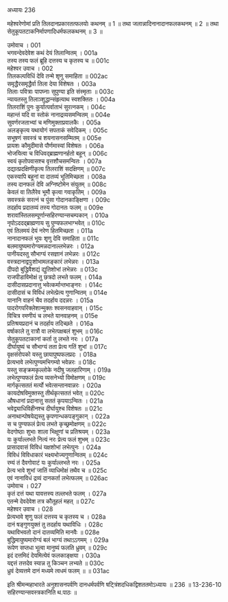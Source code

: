 अध्यायः 236

महेश्वरेणोमां प्रति तिलदानप्रकारतत्फलयोः कथनम् ॥ 1 ॥ तथा जलान्नादिनानादानफलकथनम् ॥ 2 ॥ तथा सेतुकूपतटाकनिर्मापणादिधर्मफलकथनम् ॥ 3 ॥

उमोवाच ।	001  
भगवन्देवदेवेश कथं देयं तिलान्वितम् ।	001a  
तस्य तस्य फलं ब्रूहि दत्तस्य च कृतस्य च ॥	001c  
महेश्वर उवाच ।	002  
तिलकल्पविधिं देवि तन्मे शृणु समाहिता ॥	002ac  
समृद्धैरसमृद्धैर्वा तिला देया विशेषतः ।	003a  
तिलाः पवित्राः पापघ्नाः सुपुण्या इति संस्मृताः ॥	003c  
न्यायतस्तु तिलाञ्शुद्धान्संहृत्याथ स्वशक्तितः ।	004a  
तिलराशिं पुनः कुर्यात्पर्वाताभं सुरत्नकम् ।	004c  
महान्तं यदि वा स्तोकं नानाद्रव्यसमन्वितम् ॥	004e  
सुवर्णरजताभ्यां च मणिमुक्ताप्रवालकैः ।	005a  
अलङ्कृत्य यथायोगं सपताकं सवेदिकम् ।	005c  
सभूषणं सवस्त्रं च शयनासनसम्मितम् ॥	005e  
प्रायशः कौमुदीमासे पौर्णमास्यां विशेषतः ।	006a  
भोजयित्वा च विधिवद्ब्राह्मणानर्हतो बहून् ॥	006c  
स्वयं कृतोपवासश्च वृत्तशौचसमन्वितः ।	007a  
दद्यात्प्रदक्षिणीकृत्य तिलराशिं सदक्षिणम् ॥	007c  
एकस्यापि बहूनां वा दातव्यं भूतिमिच्छता ।	008a  
तस्य दानफलं देवि अग्निष्टोमेन संयुतम् ॥	008c  
केवलं वा तिलैरेव भूमौ कृत्वा गवाकृतिम् ।	009a  
सवस्त्रकं सरत्नं च पुंसा गोदानकाङ्क्षिणा ।	009c  
तदर्हाय प्रदातव्यं तस्य गोदानतः फलम् ॥	009e  
शरावांस्तिलसम्पूर्णान्सहिरण्यान्सचम्पकान् ।	010a  
नृपोऽददद्ब्राह्मणाय सु पुण्यफलभाग्भवेत् ॥	010c  
एवं तिलमयं देयं नरेण हितमिच्छता ।	011a  
नानादानफलं भूयः शृणु देवि समाहिता ॥	011c  
बलमायुष्यमारोग्यमन्नदानाल्लभेन्नरः ।	012a  
पानीयदस्तु सौभाग्यं रसज्ञानं लभेन्नरः ॥	012c  
वस्त्रदानाद्वपुःशोभामलङ्कारं लभेन्नरः ।	013a  
दीपदो बुद्धिवैशद्यं द्युतिशोभां लभेन्नरः ॥	013c  
राजपीडाविमोक्षं तु छत्रदो लभते फलम् ।	014a  
दासीदासप्रदानात्तु भवेत्कर्मान्तभाङ्नरः ।	014c  
दासीदासं च विविधं लभेत्प्रेत्य गुणान्वितम् ॥	014e  
यानानि वाहनं चैव तदर्हाय ददन्नरः ।	015a  
पादरोगपरिक्लेशान्मुक्तः श्वसनवाहवान् ।	015c  
विचित्र रमणीयं च लभते यानवाहनम् ॥	015e  
प्रतिश्रयप्रदानं च तदर्हाय तदिच्छते ।	016a  
वर्षाकाले तु रात्रौ वा लभेत्पक्षबलं शुभम् ॥	016c  
सेतुकूपतटाकानां कर्ता तु लभते नरः ।	017a  
दीर्घायुष्यं च सौभाग्यं तता प्रेत्य गतिं शुभां ॥	017c  
वृक्षसंरोपको यस्तु छायापुष्पफलप्रदः ।	018a  
प्रेत्यभावे लभेत्पुण्यमभिगम्यो भवेन्नरः ॥	018c  
यस्तु सङ्क्रमकृल्लोके नदीषु जलहारिणाम् ।	019a  
लभेत्पुण्यफलं प्रेत्य व्यसनेभ्यो विमोक्षणम् ॥	019c  
मार्गकृत्सततं मर्त्यो भवेत्सन्तानवान्नरः ।	020a  
कायदोषविमुक्तस्तु तीर्थकृत्सततं भवेत् ॥	020c  
औषधानां प्रदानात्तु सततं कृपयाऽन्वितः ।	021a  
भवेद्व्याधिविहीनश्च दीर्घायुश्च विशेषतः ॥	021c  
अनाथान्पोषयेद्यस्तु कृपणान्धकपङ्गुकान् ।	022a  
स च पुण्यफलं प्रेत्य लभते कृच्छ्रमोक्षणम् ॥	022c  
वेदगोष्ठाः शुभाः शाला भिक्षूणां च प्रतिश्रयम् ।	023a  
यः कुर्याल्लभते नित्यं नरः प्रेत्य फलं शुभम् ॥	023c  
प्रासादवासं विविधं यक्षशोभां लभेत्पुनः ।	024a  
विविधं विविधाकारं भक्ष्यभोज्यगुणान्वितम् ॥	024c  
रम्यं तं दैवगोवाटं यः कुर्याल्लभते नरः ।	025a  
प्रेत्य भावे शुभां जातिं व्याधिमोक्षं तथैव च ॥	025c  
एवं नानाविधं द्रव्यं दानकर्ता लभेत्फलम् ॥	026ac  
उमोवाच ।	027  
कृतं दत्तं यथा यावत्तस्य तल्लभते फलम् ।	027a  
एतन्मे देवदेवेश तत्र कौतूहलं महत् ॥	027c  
महेश्वर उवाच ।	028  
प्रेत्यभावे शृणु फलं दत्तस्य च कृतस्य च ।	028a  
दानं षङ्गुणयुक्तं तु तदर्हाय यथाविधिः ।	028c  
यथाविभवतो दानं दातव्यमिति मानवैः ॥	028e  
बुद्धिमायुष्यमारोग्यं बलं भाग्यं तथाऽऽगमम् ।	029a  
रूपेण सप्तधा भूत्वा मानुष्यं फलति ध्रुवम् ॥	029c  
इदं दत्तमिदं देयमित्येवं फलकाङ्क्षया ।	030a  
यद्दत्तं तत्तदेव स्यान्न तु किञ्चन लभ्यते ॥	030c  
ध्रुवं देव्यत्तमे दानं मध्यमे त्वधमं फलम् ॥ ॥	031ac  

इति श्रीमन्महाभारते अनुशासनपर्वणि दानधर्मपर्वणि षट्त्रिंशदधिकद्विशततमोऽध्यायः ॥ 236 ॥
13-236-10 सहिरण्यान्सवस्त्रकानिति थ.पाठः ॥

